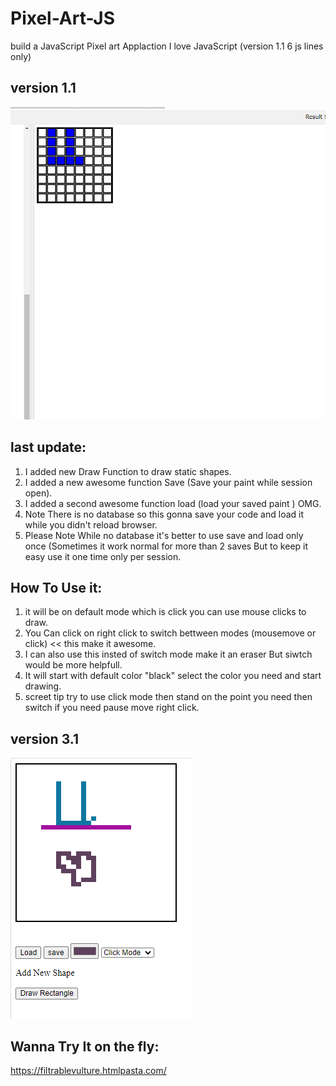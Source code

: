 # Pixel-Art-JS

build a JavaScript Pixel art Applaction 
I love JavaScript  (version 1.1 6 js lines only)

## version 1.1

<img src="app_udacity.PNG">

## last update:
1.  I added new Draw Function to draw static shapes.
2.  I added a new awesome function Save (Save your paint while session open).
3.  I added a second awesome function load (load your saved paint ) OMG.
4.  Note There is no database so this gonna save your code and load it while you didn't reload browser.
5.  Please Note While no database it's better to use save and load only once (Sometimes it work normal for 
more than 2 saves But to keep it easy use it one time only per session.

## How To Use it:

1.  it will be on default mode which is click you can use mouse clicks to draw.
2.  You Can click on right click to switch bettween modes (mousemove or click) << this make it awesome.
3.  I can also use this insted of switch mode make it an eraser But siwtch would be more helpfull.
4.  It will start with default color "black" select the color you need and start drawing.
5.  screet tip try to use click mode then stand on the point you need then switch if you need pause move right click.

## version 3.1
<img src="myApp.PNG">


## Wanna Try It on the fly:
  https://filtrablevulture.htmlpasta.com/
